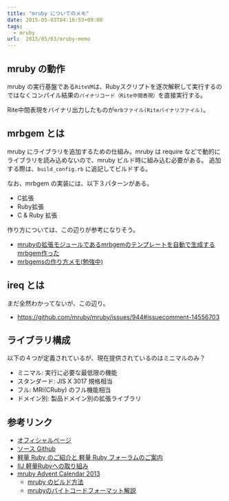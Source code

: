 ```yaml
---
title: "mruby についてのメモ"
date: 2015-05-03T04:16:53+09:00
tags:
  - mruby
url:  2015/05/03/mruby-memo
---
```


mruby の動作
----------------------------------------------------------------------

mruby の実行基盤である`RiteVM`は、Rubyスクリプトを逐次解釈して実行するのではなくコンパイル結果の`バイナリコード（Rite中間表現）`を直接実行する。

Rite中間表現をバイナリ出力したものが`mrbファイル(Riteバイナリファイル)`。


mrbgem とは
----------------------------------------------------------------------

mruby にライブラリを追加するための仕組み。mruby は require などで動的にライブラリを読み込めないので、mruby ビルド時に組み込む必要がある。
追加する際は、`build_config.rb` に追記してビルドする。

なお、mrbgem の実装には、以下３パターンがある。
- C拡張
- Ruby拡張
- C & Ruby 拡張

作り方については、この辺りが参考になりそう。
- [mrubyの拡張モジュールであるmrbgemのテンプレートを自動で生成するmrbgem作った](http://blog.matsumoto-r.jp/?p=3923)
- [mrbgemsの作り方メモ(勉強中)](http://qiita.com/hiroeorz@github/items/d6fa2978d9f53a41c777)


ireq とは
----------------------------------------------------------------------

まだ全然わかってないが、この辺り。

- https://github.com/mruby/mruby/issues/944#issuecomment-14556703


ライブラリ構成
----------------------------------------------------------------------

以下の４つが定義されているが、現在提供されているのはミニマルのみ？

- ミニマル: 実行に必要な最低限の機能
- スタンダード: JIS X 3017 規格相当
- フル: MRI(CRuby) のフル機能相当
- ドメイン別: 製品ドメイン別の拡張ライブラリ


参考リンク
----------------------------------------------------------------------

- [オフィシャルページ](http://forum.mruby.org/index.html)
- [ソース Github](https://github.com/mruby/mruby)
- [軽量 Ruby のご紹介と 軽量 Ruby フォーラムのご案内](http://forum.mruby.org/doc/Aboiut_mruby_forumJP.pdf)
- [IIJ 軽量Rubyへの取り組み](http://www.iij.ad.jp/company/development/tech/activities/mruby/)
- [mruby Advent Calendar 2013](http://qiita.com/advent-calendar/2013/mruby)
    - [mruby のビルド方法](http://qiita.com/masuidrive/items/e516c23b4feab73d139f)
    - [mrubyのバイトコードフォーマット解説](http://resemblances.click3.org/?p=1594)
